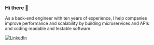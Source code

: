 ### Hi there 👋
As a back-end engineer with ten years of experience, I help companies improve performance and scalability by building microservices and APIs and coding readable and testable software.

[![LinkedIn](https://img.shields.io/badge/LinkedIn-0077B5?style=for-the-badge&logo=linkedin&logoColor=white&url=https://www.linkedin.com/in/reinaldogez/)]()
<!--
**reinaldogez/reinaldogez** is a ✨ _special_ ✨ repository because its `README.md` (this file) appears on your GitHub profile.

Here are some ideas to get you started:

- 🔭 I’m currently working on ...
- 🌱 I’m currently learning ...
- 👯 I’m looking to collaborate on ...
- 🤔 I’m looking for help with ...
- 💬 Ask me about ...
- 📫 How to reach me: ...
- 😄 Pronouns: ...
- ⚡ Fun fact: ...
-->
